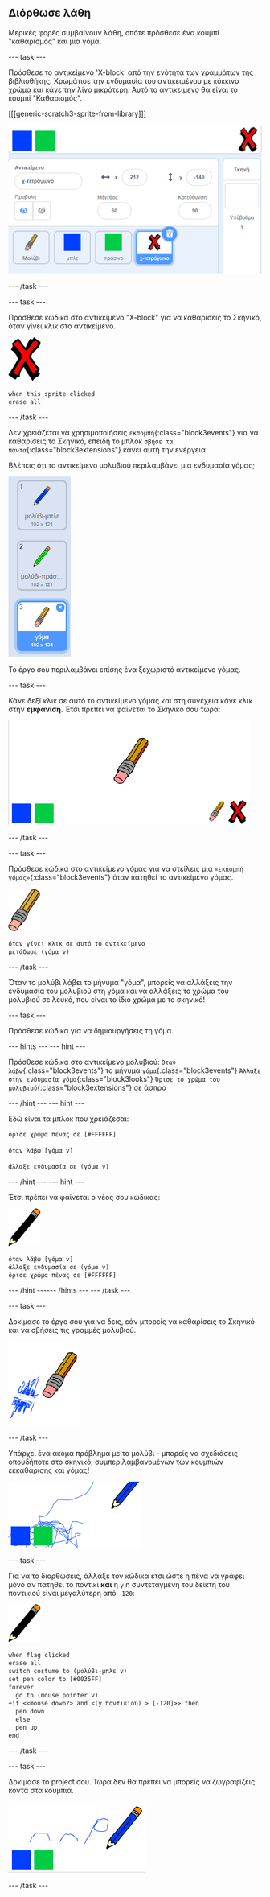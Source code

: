 ## Διόρθωσε λάθη

Μερικές φορές συμβαίνουν λάθη, οπότε πρόσθεσε ένα κουμπί "καθαρισμός" και μια γόμα.

--- task ---

Πρόσθεσε το αντικείμενο 'X-block' από την ενότητα των γραμμάτων της βιβλιοθήκης. Χρωμάτισε την ενδυμασία του αντικειμένου με κόκκινο χρώμα και κάνε την λίγο μικρότερη. Αυτό το αντικείμενο θα είναι το κουμπί "Καθαρισμός".

[[[generic-scratch3-sprite-from-library]]]

![screenshot](images/paint-x.png)

--- /task ---

--- task ---

Πρόσθεσε κώδικα στο αντικείμενο "X-block" για να καθαρίσεις το Σκηνικό, όταν γίνει κλικ στο αντικείμενο.

![σταυρός](images/cross.png)

```blocks3
when this sprite clicked
erase all
```

--- /task ---

Δεν χρειάζεται να χρησιμοποιήσεις `εκπομπή`{:class="block3events"} για να καθαρίσεις το Σκηνικό, επειδή το μπλοκ `σβήσε τα πάντα`{:class="block3extensions"} κάνει αυτή την ενέργεια.

Βλέπεις ότι το αντικείμενο μολυβιού περιλαμβάνει μια ενδυμασία γόμας;

![screenshot](images/paint-eraser-costume.png)

Το έργο σου περιλαμβάνει επίσης ένα ξεχωριστό αντικείμενο γόμας.

--- task ---

Κάνε δεξί κλικ σε αυτό το αντικείμενο γόμας και στη συνέχεια κάνε κλικ στην **εμφάνιση**. Έτσι πρέπει να φαίνεται το Σκηνικό σου τώρα:

![screenshot](images/paint-eraser-stage.png)

--- /task ---

--- task ---

Πρόσθεσε κώδικα στο αντικείμενο γόμας για να στείλεις μια `«εκπομπή γόμας»`{:class="block3events"} όταν πατηθεί το αντικείμενο γόμας.

![γόμα](images/eraser.png)

```blocks3
όταν γίνει κλικ σε αυτό το αντικείμενο
μετάδωσε (γόμα v)
```

--- /task ---

Όταν το μολύβι λάβει το μήνυμα "γόμα", μπορείς να αλλάξεις την ενδυμασία του μολυβιού στη γόμα και να αλλάξεις το χρώμα του μολυβιού σε λευκό, που είναι το ίδιο χρώμα με το σκηνικό!

--- task ---

Πρόσθεσε κώδικα για να δημιουργήσεις τη γόμα.

--- hints ---
 --- hint ---

Πρόσθεσε κώδικα στο αντικείμενο μολυβιού: `Όταν λάβω`{:class="block3events"} το μήνυμα `γόμα`{:class="block3events"} `Άλλαξε στην ενδυμασία γόμα`{:class="block3looks"} `Όρισε το χρώμα του μολυβιού`{:class="block3extensions"} σε άσπρο

--- /hint --- --- hint ---

Εδώ είναι τα μπλοκ που χρειάζεσαι:

```blocks3
όρισε χρώμα πένας σε [#FFFFFF]

όταν λάβω [γόμα v]

άλλαξε ενδυμασία σε (γόμα v)
```

--- /hint --- --- hint ---

Έτσι πρέπει να φαίνεται ο νέος σου κώδικας:

![μολύβι](images/pencil.png)

```blocks3
όταν λάβω [γόμα v]
άλλαξε ενδυμασία σε (γόμα v)
όρισε χρώμα πένας σε [#FFFFFF]
```

--- /hint ------ /hints --- --- /task ---

--- task ---

Δοκίμασε το έργο σου για να δεις, εάν μπορείς να καθαρίσεις το Σκηνικό και να σβήσεις τις γραμμές μολυβιού.

![screenshot](images/paint-erase-test.png)

--- /task ---

Υπάρχει ένα ακόμα πρόβλημα με το μολύβι - μπορείς να σχεδιάσεις οπουδήποτε στο σκηνικό, συμπεριλαμβανομένων των κουμπιών εκκαθάρισης και γόμας!

![screenshot](images/paint-draw-problem.png)

--- task ---

Για να το διορθώσεις, άλλαξε τον κώδικα έτσι ώστε η πένα να γράφει μόνο αν πατηθεί το ποντίκι **και** η `y` η συντεταγμένη του δείκτη του ποντικιού είναι μεγαλύτερη από `-120`:

![μολύβι](images/pencil.png)

```blocks3
when flag clicked
erase all
switch costume to (μολύβι-μπλε v)
set pen color to [#0035FF]
forever
  go to (mouse pointer v)
+if <<mouse down?> and <(y ποντικιού) > [-120]>> then 
  pen down
  else
  pen up
end
```

--- /task ---

--- task ---

Δοκίμασε το project σου. Τώρα δεν θα πρέπει να μπορείς να ζωγραφίζεις κοντά στα κουμπιά.

![screenshot](images/paint-fixed.png)

--- /task ---